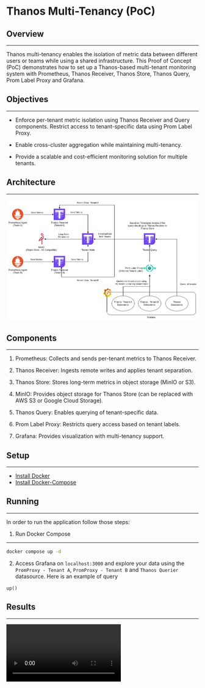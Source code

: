 # Thanos Multi-Tenancy (PoC)

## Overview
---

Thanos multi-tenancy enables the isolation of metric data between different users or teams while using a shared infrastructure. This Proof of Concept (PoC) demonstrates how to set up a Thanos-based multi-tenant monitoring system with Prometheus, Thanos Receiver, Thanos Store, Thanos Query, Prom Label Proxy and Grafana.

## Objectives
---

- Enforce per-tenant metric isolation using Thanos Receiver and Query components.
Restrict access to tenant-specific data using Prom Label Proxy.

- Enable cross-cluster aggregation while maintaining multi-tenancy.

- Provide a scalable and cost-efficient monitoring solution for multiple tenants.

## Architecture
---

![architecture](./artifacts/images/architecture.png)

## Components
---

1. Prometheus: Collects and sends per-tenant metrics to Thanos Receiver.

2. Thanos Receiver: Ingests remote writes and applies tenant separation.

3. Thanos Store: Stores long-term metrics in object storage (MinIO or S3).

4. MinIO: Provides object storage for Thanos Store (can be replaced with AWS S3 or Google Cloud Storage).

5. Thanos Query: Enables querying of tenant-specific data.

6. Prom Label Proxy: Restricts query access based on tenant labels.

7. Grafana: Provides visualization with multi-tenancy support.

## Setup
---

- [Install Docker](https://docs.docker.com/engine/install/ubuntu/)
- [Install Docker-Compose](https://docs.docker.com/compose/install/)

## Running
---

In order to run the application follow those steps:

1. Run Docker Compose
---
```bash
docker compose up -d
```

2. Access Grafana on `localhost:3000` and explore your data using the `PromProxy - Tenant A`, `PromProxy - Tenant B` and `Thanos Querier` datasource. Here is an example of query
```
up()
```

## Results
---

![demo](./artifacts/images/demo.webm)